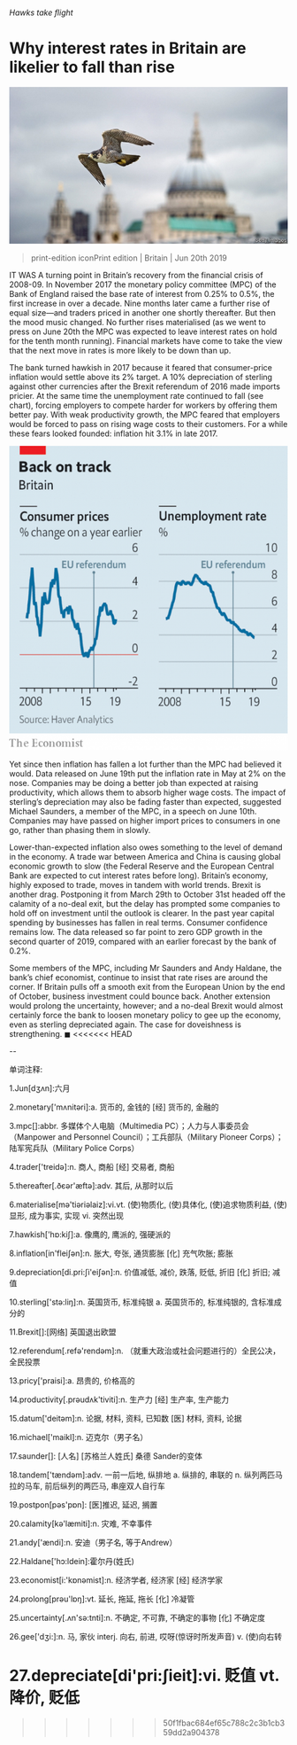 ###### Hawks take flight

# Why interest rates in Britain are likelier to fall than rise 

![image](images/20190622_brp502.jpg) 

> print-edition iconPrint edition | Britain | Jun 20th 2019 

IT WAS A turning point in Britain’s recovery from the financial crisis of 2008-09. In November 2017 the monetary policy committee (MPC) of the Bank of England raised the base rate of interest from 0.25% to 0.5%, the first increase in over a decade. Nine months later came a further rise of equal size—and traders priced in another one shortly thereafter. But then the mood music changed. No further rises materialised (as we went to press on June 20th the MPC was expected to leave interest rates on hold for the tenth month running). Financial markets have come to take the view that the next move in rates is more likely to be down than up. 

The bank turned hawkish in 2017 because it feared that consumer-price inflation would settle above its 2% target. A 10% depreciation of sterling against other currencies after the Brexit referendum of 2016 made imports pricier. At the same time the unemployment rate continued to fall (see chart), forcing employers to compete harder for workers by offering them better pay. With weak productivity growth, the MPC feared that employers would be forced to pass on rising wage costs to their customers. For a while these fears looked founded: inflation hit 3.1% in late 2017. 

![image](images/20190622_brc271.png) 

Yet since then inflation has fallen a lot further than the MPC had believed it would. Data released on June 19th put the inflation rate in May at 2% on the nose. Companies may be doing a better job than expected at raising productivity, which allows them to absorb higher wage costs. The impact of sterling’s depreciation may also be fading faster than expected, suggested Michael Saunders, a member of the MPC, in a speech on June 10th. Companies may have passed on higher import prices to consumers in one go, rather than phasing them in slowly. 

Lower-than-expected inflation also owes something to the level of demand in the economy. A trade war between America and China is causing global economic growth to slow (the Federal Reserve and the European Central Bank are expected to cut interest rates before long). Britain’s economy, highly exposed to trade, moves in tandem with world trends. Brexit is another drag. Postponing it from March 29th to October 31st headed off the calamity of a no-deal exit, but the delay has prompted some companies to hold off on investment until the outlook is clearer. In the past year capital spending by businesses has fallen in real terms. Consumer confidence remains low. The data released so far point to zero GDP growth in the second quarter of 2019, compared with an earlier forecast by the bank of 0.2%. 

Some members of the MPC, including Mr Saunders and Andy Haldane, the bank’s chief economist, continue to insist that rate rises are around the corner. If Britain pulls off a smooth exit from the European Union by the end of October, business investment could bounce back. Another extension would prolong the uncertainty, however; and a no-deal Brexit would almost certainly force the bank to loosen monetary policy to gee up the economy, even as sterling depreciated again. The case for doveishness is strengthening. ◼ 
<<<<<<< HEAD

-- 

 单词注释:

1.Jun[dʒʌn]:六月 

2.monetary['mʌnitәri]:a. 货币的, 金钱的 [经] 货币的, 金融的 

3.mpc[]:abbr. 多媒体个人电脑（Multimedia PC）；人力与人事委员会（Manpower and Personnel Council）；工兵部队（Military Pioneer Corps）；陆军宪兵队（Military Police Corps） 

4.trader['treidә]:n. 商人, 商船 [经] 交易者, 商船 

5.thereafter[.ðєәr'æftә]:adv. 其后, 从那时以后 

6.materialise[mә'tiәriәlaiz]:vi.vt. (使)物质化, (使)具体化, (使)追求物质利益, (使)显形, 成为事实, 实现 vi. 突然出现 

7.hawkish['hɒ:kiʃ]:a. 像鹰的, 鹰派的, 强硬派的 

8.inflation[in'fleiʃәn]:n. 胀大, 夸张, 通货膨胀 [化] 充气吹胀; 膨胀 

9.depreciation[di.pri:ʃi'eiʃәn]:n. 价值减低, 减价, 跌落, 贬低, 折旧 [化] 折旧; 减值 

10.sterling['stә:liŋ]:n. 英国货币, 标准纯银 a. 英国货币的, 标准纯银的, 含标准成分的 

11.Brexit[]:[网络] 英国退出欧盟 

12.referendum[.refә'rendәm]:n. （就重大政治或社会问题进行的）全民公决，全民投票 

13.pricy['praisi]:a. 昂贵的, 价格高的 

14.productivity[.prәudʌk'tiviti]:n. 生产力 [经] 生产率, 生产能力 

15.datum['deitәm]:n. 论据, 材料, 资料, 已知数 [医] 材料, 资料, 论据 

16.michael['maikl]:n. 迈克尔（男子名） 

17.saunder[]: [人名] [苏格兰人姓氏] 桑德 Sander的变体 

18.tandem['tændәm]:adv. 一前一后地, 纵排地 a. 纵排的, 串联的 n. 纵列两匹马拉的马车, 前后纵列的两匹马, 串座双人自行车 

19.postpon[pəs'pɒn]: [医]推迟, 延迟, 搁置 

20.calamity[kә'læmiti]:n. 灾难, 不幸事件 

21.andy['ændi]:n. 安迪（男子名, 等于Andrew） 

22.Haldane['hɔ:ldein]:霍尔丹(姓氏) 

23.economist[i:'kɒnәmist]:n. 经济学者, 经济家 [经] 经济学家 

24.prolong[prәu'lɒŋ]:vt. 延长, 拖延, 拖长 [化] 冷凝管 

25.uncertainty[.ʌn'sә:tnti]:n. 不确定, 不可靠, 不确定的事物 [化] 不确定度 

26.gee['dʒi:]:n. 马, 家伙 interj. 向右, 前进, 哎呀(惊讶时所发声音) v. (使)向右转 

27.depreciate[di'pri:ʃieit]:vi. 贬值 vt. 降价, 贬低 
=======
>>>>>>> 50f1fbac684ef65c788c2c3b1cb359dd2a904378

